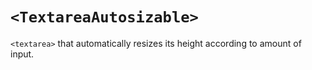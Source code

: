 # `<TextareaAutosizable>`

`<textarea>` that automatically resizes its height according to amount of input.
